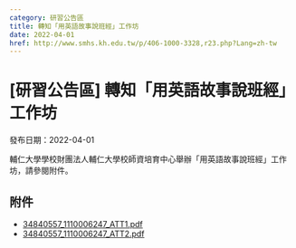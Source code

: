 ```yaml
---
category: 研習公告區
title: 轉知「用英語故事說班經」工作坊
date: 2022-04-01
href: http://www.smhs.kh.edu.tw/p/406-1000-3328,r23.php?Lang=zh-tw
---
```


# [研習公告區] 轉知「用英語故事說班經」工作坊

發布日期：2022-04-01

輔仁大學學校財團法人輔仁大學校師資培育中心舉辦「用英語故事說班經」工作坊，請參閱附件。

## 附件

- [34840557_1110006247_ATT1.pdf](https://www.smhs.kh.edu.tw/var/file/0/1000/attach/30/pta_3090_9894421_82633.pdf)
- [34840557_1110006247_ATT2.pdf](https://www.smhs.kh.edu.tw/var/file/0/1000/attach/30/pta_3091_6966560_82634.pdf)
